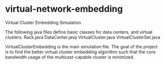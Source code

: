 # virtual-network-embedding
Virtual Cluster Embedding Simulation

The following java files define basic classes for data centers, and virtual clusters.
Rack.java
DataCenter.java
VirtualCluster.java
VirtualClusterSet.java

VirtualClusterEmbedding is the main simulation file. The goal of the project is to find the better virtual cluster
embedding algorithm such that the core bandwidth usage of the multicast-capable cluster is minimized.
